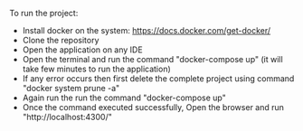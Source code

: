 To run the project:

* Install docker on the system: https://docs.docker.com/get-docker/
* Clone the repository
* Open the application on any IDE
* Open the terminal and run the command "docker-compose up" (it will take few minutes to run the application)
* If any error occurs then first delete the complete project using command "docker system prune -a"
* Again run the run the command "docker-compose up"
* Once the command executed successfully, Open the browser and run "http://localhost:4300/"